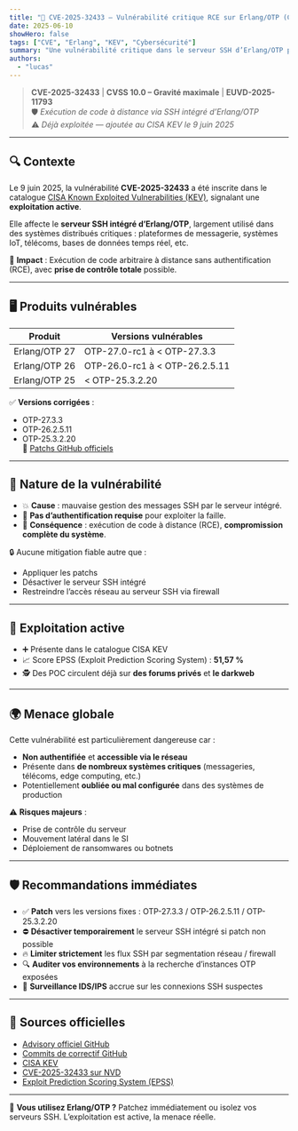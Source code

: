 ```yaml
---
title: "🚨 CVE-2025-32433 — Vulnérabilité critique RCE sur Erlang/OTP (CVSS 10)"
date: 2025-06-10
showHero: false
tags: ["CVE", "Erlang", "KEV", "Cybersécurité"]
summary: "Une vulnérabilité critique dans le serveur SSH d’Erlang/OTP permet une exécution de code à distance sans authentification. Déjà exploitée, elle menace de nombreuses infrastructures distribuées."
authors:
  - "lucas"
---
```


> **CVE-2025-32433** | **CVSS 10.0 – Gravité maximale** | **EUVD-2025-11793**  
> 🛡️ *Exécution de code à distance via SSH intégré d’Erlang/OTP*  
> ⚠️ *Déjà exploitée — ajoutée au CISA KEV le 9 juin 2025*

---

## 🔍 Contexte

Le 9 juin 2025, la vulnérabilité **CVE-2025-32433** a été inscrite dans le catalogue [CISA Known Exploited Vulnerabilities (KEV)](https://www.cisa.gov/known-exploited-vulnerabilities-catalog), signalant une **exploitation active**.

Elle affecte le **serveur SSH intégré d’Erlang/OTP**, largement utilisé dans des systèmes distribués critiques : plateformes de messagerie, systèmes IoT, télécoms, bases de données temps réel, etc.

🎯 **Impact** : Exécution de code arbitraire à distance sans authentification (RCE), avec **prise de contrôle totale** possible.

---

## 🖥️ Produits vulnérables

| Produit       | Versions vulnérables                |
|---------------|-------------------------------------|
| Erlang/OTP 27 | OTP-27.0-rc1 à < OTP-27.3.3         |
| Erlang/OTP 26 | OTP-26.0-rc1 à < OTP-26.2.5.11      |
| Erlang/OTP 25 | < OTP-25.3.2.20                     |

✅ **Versions corrigées** :

- OTP-27.3.3
- OTP-26.2.5.11
- OTP-25.3.2.20  
🔗 [Patchs GitHub officiels](https://github.com/erlang/otp)

---

## 🎯 Nature de la vulnérabilité

- 💥 **Cause** : mauvaise gestion des messages SSH par le serveur intégré.
- 🚫 **Pas d’authentification requise** pour exploiter la faille.
- 🧨 **Conséquence** : exécution de code à distance (RCE), **compromission complète du système**.

🔒 Aucune mitigation fiable autre que :

- Appliquer les patchs
- Désactiver le serveur SSH intégré
- Restreindre l’accès réseau au serveur SSH via firewall

---

## 🚨 Exploitation active

- ➕ Présente dans le catalogue CISA KEV
- 📈 Score EPSS (Exploit Prediction Scoring System) : **51,57 %**
- 🕵️ Des POC circulent déjà sur **des forums privés** et **le darkweb**

---

## 🌍 Menace globale

Cette vulnérabilité est particulièrement dangereuse car :

- **Non authentifiée** et **accessible via le réseau** 
- Présente dans **de nombreux systèmes critiques** (messageries, télécoms, edge computing, etc.) 
- Potentiellement **oubliée ou mal configurée** dans des systèmes de production

⚠️ **Risques majeurs** :

- Prise de contrôle du serveur
- Mouvement latéral dans le SI
- Déploiement de ransomwares ou botnets

---

## 🛡️ Recommandations immédiates

- ✅ **Patch** vers les versions fixes : OTP-27.3.3 / OTP-26.2.5.11 / OTP-25.3.2.20
- ⛔ **Désactiver temporairement** le serveur SSH intégré si patch non possible
- 🔥 **Limiter strictement** les flux SSH par segmentation réseau / firewall
- 🔍 **Auditer vos environnements** à la recherche d’instances OTP exposées
- 🧠 **Surveillance IDS/IPS** accrue sur les connexions SSH suspectes

---

## 🔗 Sources officielles

- [Advisory officiel GitHub](https://github.com/erlang/otp/releases)
- [Commits de correctif GitHub](https://github.com/erlang/otp/commits/master)
- [CISA KEV](https://www.cisa.gov/known-exploited-vulnerabilities-catalog)
- [CVE-2025-32433 sur NVD](https://nvd.nist.gov/vuln/detail/CVE-2025-32433)
- [Exploit Prediction Scoring System (EPSS)](https://www.first.org/epss/)

---

🚨 **Vous utilisez Erlang/OTP ?** Patchez immédiatement ou isolez vos serveurs SSH. L’exploitation est active, la menace réelle.

